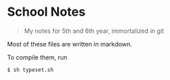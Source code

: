 # School Notes

> My notes for 5th and 6th year, immortalized in git

Most of these files are written in markdown.

To compile them, run

```bash
$ sh typeset.sh
```